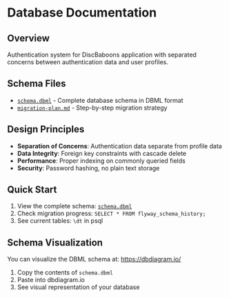 # Database Documentation

## Overview
Authentication system for DiscBaboons application with separated concerns between authentication data and user profiles.

## Schema Files
- [`schema.dbml`](schema.dbml) - Complete database schema in DBML format
- [`migration-plan.md`](migration-plan.md) - Step-by-step migration strategy

## Design Principles
- **Separation of Concerns**: Authentication data separate from profile data
- **Data Integrity**: Foreign key constraints with cascade delete
- **Performance**: Proper indexing on commonly queried fields
- **Security**: Password hashing, no plain text storage

## Quick Start
1. View the complete schema: [`schema.dbml`](schema.dbml)
2. Check migration progress: `SELECT * FROM flyway_schema_history;`
3. See current tables: `\dt` in psql

## Schema Visualization
You can visualize the DBML schema at: https://dbdiagram.io/
1. Copy the contents of `schema.dbml`
2. Paste into dbdiagram.io
3. See visual representation of your database